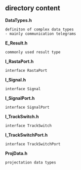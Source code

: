 ## directory content

**DataTypes.h**
```
definiton of complex data types
- mainly communication telegrams
```

**E_Result.h**
```
commonly used result type
```

**I_RastaPort.h**
```
interface RastaPort
```

**I_Signal.h**
```
interface Signal
```

**I_SignalPort.h**
```
interface SignalPort
```

**I_TrackSwitch.h**
```
interface TrackSwitch
```

**I_TrackSwitchPort.h**
```
interface TrackSwitchPort
```

**ProjData.h**
```
projectation data types
```
